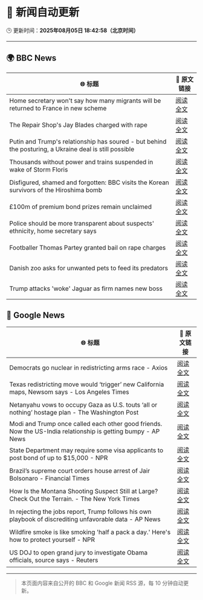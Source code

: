 # 🧠 新闻自动更新

🕒 更新时间：**2025年08月05日 18:42:58（北京时间）**

---

## 🌍 BBC News

| 🌐 标题 | 🔗 原文链接 |
|--------|-------------|
| Home secretary won't say how many migrants will be returned to France in new scheme | [阅读全文](https://www.bbc.com/news/articles/cewykzegy4qo?at_medium=RSS&at_campaign=rss) |
| The Repair Shop's Jay Blades charged with rape | [阅读全文](https://www.bbc.com/news/articles/c5yl63965q0o?at_medium=RSS&at_campaign=rss) |
| Putin and Trump's relationship has soured - but behind the posturing, a Ukraine deal is still possible | [阅读全文](https://www.bbc.com/news/articles/cj4wn1j7w1jo?at_medium=RSS&at_campaign=rss) |
| Thousands without power and trains suspended in wake of Storm Floris | [阅读全文](https://www.bbc.com/news/articles/c0j9g25q5eyo?at_medium=RSS&at_campaign=rss) |
| Disfigured, shamed and forgotten: BBC visits the Korean survivors of the Hiroshima bomb | [阅读全文](https://www.bbc.com/news/articles/cp8zlwd3e42o?at_medium=RSS&at_campaign=rss) |
| £100m of premium bond prizes remain unclaimed | [阅读全文](https://www.bbc.com/news/articles/ce3791ep6gko?at_medium=RSS&at_campaign=rss) |
| Police should be more transparent about suspects' ethnicity, home secretary says | [阅读全文](https://www.bbc.com/news/articles/c8rygx2xpy7o?at_medium=RSS&at_campaign=rss) |
| Footballer Thomas Partey granted bail on rape charges | [阅读全文](https://www.bbc.com/news/articles/c05engnv3l2o?at_medium=RSS&at_campaign=rss) |
| Danish zoo asks for unwanted pets to feed its predators | [阅读全文](https://www.bbc.com/news/articles/c0r7z2ynd2lo?at_medium=RSS&at_campaign=rss) |
| Trump attacks 'woke' Jaguar as firm names new boss | [阅读全文](https://www.bbc.com/news/articles/c0l61d5g9ggo?at_medium=RSS&at_campaign=rss) |

## 📰 Google News

| 🌐 标题 | 🔗 原文链接 |
|--------|-------------|
| Democrats go nuclear in redistricting arms race - Axios | [阅读全文](https://news.google.com/rss/articles/CBMihwFBVV95cUxPTFUyQXpsOTBKN0NBSTZaYVQ3T3Jtb2FaTER6NTJwN05DbUh0NndfRmFpUEZtSGZETkFMTTRudzUySmtkbzRZMGxCYkViVm9BN3NPemFUMy0waEp3cjVpZ1BpbG55Tjh4T3NmeFh6eTdhRU1HU3E4YXZaWEdhWEhCakdCVG16cEU?oc=5) |
| Texas redistricting move would ‘trigger’ new California maps, Newsom says - Los Angeles Times | [阅读全文](https://news.google.com/rss/articles/CBMiogFBVV95cUxNcVdhZVdrWDNZWVJHZi1QMEd4Rlg5azR0aWo4SnlZbFVDZlp6OTZtTEZWZzlqNjlUcHU1UUpXTk9weXdPMDBCS3VlLWhXdmpVWV9ONGt0YWdvcFctSmZaWmRlWTFnbjFYaUxoRVI0aC1lRDdRclNJZS1odkZXYmxqd3lYSUJXS2pXYlExMTNtRENiOW5BUjRRWHEwNkFMcXFmaGc?oc=5) |
| Netanyahu vows to occupy Gaza as U.S. touts ‘all or nothing’ hostage plan - The Washington Post | [阅读全文](https://news.google.com/rss/articles/CBMipAFBVV95cUxQWUpIdURIX253TERmYlNJQzdHbjNSckFvczlxN0ZlRDZrTzU3QVlRcXFRQmpPNHJuVWxhcFo2VTBfUUZYc3Q5cl9QdjFYUExHLXcxLW55RW1neEkzTmtJNlloVWd5TGl5a1MweGtNcUM4YUJ2c2JocWJqbVRmaHd0azVJUEZVUEFBYzlCRGRROWpzTmVVbDNpcDFwcDJvVlNicEluOA?oc=5) |
| Modi and Trump once called each other good friends. Now the US-India relationship is getting bumpy - AP News | [阅读全文](https://news.google.com/rss/articles/CBMiogFBVV95cUxPSllCZ25vaTMtWlZFekdac3pfc3Q3Uzd1eWs2SjZucUdBTnpVNjNLZldpZnFCTUw1Q1N1VEFYb3JuLTM2a3Qtd2xwaGYxS2F1SEc4ejRmaEVvVXNQY3FtZHlpaE5oNDVJd2RtUEFtT1J5NXc4amhFZTlkRkVhVTRWVTNjTGVOR2ZjakpyQWptNFZpMUtMakdOV3dBRTN3TUU5dlE?oc=5) |
| State Department may require some visa applicants to post bond of up to $15,000 - NPR | [阅读全文](https://news.google.com/rss/articles/CBMiigFBVV95cUxPMTd5cnQzajRkVURTVldMMnptTmxYQnBfZFBFNnZEbDlrcjFPcElxdng3Q3Zxem1PdlR2U1Z5dFRXM1N4ZFBBT2I1MDFHRGNwN0dQLVJkYkwyWXJZMXlobGp4cjZHZzloU2hZVlJzT0ktVklGd3pRZ1A2LXJpckQwQ292OF9xMFFCOVE?oc=5) |
| Brazil’s supreme court orders house arrest of Jair Bolsonaro - Financial Times | [阅读全文](https://news.google.com/rss/articles/CBMicEFVX3lxTE9wenFiRVRsd2RSU2VNcGQwZHM1N1d2TEprN0NmVTNCWHVPOFdMZlk1VGJCVExDVFdQVFBkUUhtaXB3c184QUY2aTJYU1VwcnRmUUFpUnI4Yk9SUDhQRllkdktwY3BXRFkybnRmWUR4YVE?oc=5) |
| How Is the Montana Shooting Suspect Still at Large? Check Out the Terrain. - The New York Times | [阅读全文](https://news.google.com/rss/articles/CBMidEFVX3lxTE45VDVxcW1PdjVGM19hNmF2ZTBQbkYzNEhLNEZkcEtPaVVvRm92RTIxUS1fU3dtdUdZVjcwU1NKc0FiWkp6bnQ2Ukl5QjBEOXFwcHB5cWZfcGFKcEo0VWM3SzQ4UzBwLUhaSnNIa1JuclFwalVI?oc=5) |
| In rejecting the jobs report, Trump follows his own playbook of discrediting unfavorable data - AP News | [阅读全文](https://news.google.com/rss/articles/CBMiqgFBVV95cUxQMXhLVktjYk9Oa2NoWkVNT3RXWTJBQ1FXaDZQdHpvV3hWbmItTTFwYWZOTnV3RzF6Znh3ZVJKUzlSVkZtTVlQOURVc3NRd0dvR2gzaG45dDdaa0RoaExSV0ZWRXFIbHdhNE11VFFhWjJjNDdUWlJQS1VSVHZDNWN4NlF5X3lPMEFyWkxhVTM0dHNYaEs1ejlxMXgyQ25sZTlVMl82aFY5eHdVQQ?oc=5) |
| Wildfire smoke is like smoking 'half a pack a day.' Here's how to protect yourself - NPR | [阅读全文](https://news.google.com/rss/articles/CBMipwFBVV95cUxQZU5aRkhuSEVQN1NmTEhOZzh6eVB6NjhOTnVVTHlTdWEzcFVPTGJ3c1dqT1FzdjdMcE9SYkpIc1llYWhveDBPM2FOdmFsVWdIYThpdHZ4d1FvMVk0U2M0ODJlV3haNlpzcE9leHJadGRhREU1VVhNNG1BQmVOTlpnbWhIQmFNYmtaSWpSMGJQSXJiUkFRdGFHVFJ6VXVmRGVodENSV0Zodw?oc=5) |
| US DOJ to open grand jury to investigate Obama officials, source says - Reuters | [阅读全文](https://news.google.com/rss/articles/CBMitgFBVV95cUxPMFpTV2JuSE1QSkh1bnBoWmdKMlpRbTJnY1RRQkJvY2wyT0NZZHJDUVpaZEJHaEY1MXdNbVppVVNSZU9DMFhBRUUtajZPeVJZNjdOSW5iNDU4YUlSdEk4NTF5d0lPU1A2eVo3ak10Q3R2RWk4QWdpMS15RVVycGJUc2lpd3JMSkVrQnBweHZOVGtSWm1BeEhuRFA5Sk5HUVNLZXVuVVBFbGVnZmdRS3FDSVVPMUk4Zw?oc=5) |

---
> 本页面内容来自公开的 BBC 和 Google 新闻 RSS 源，每 10 分钟自动更新。
